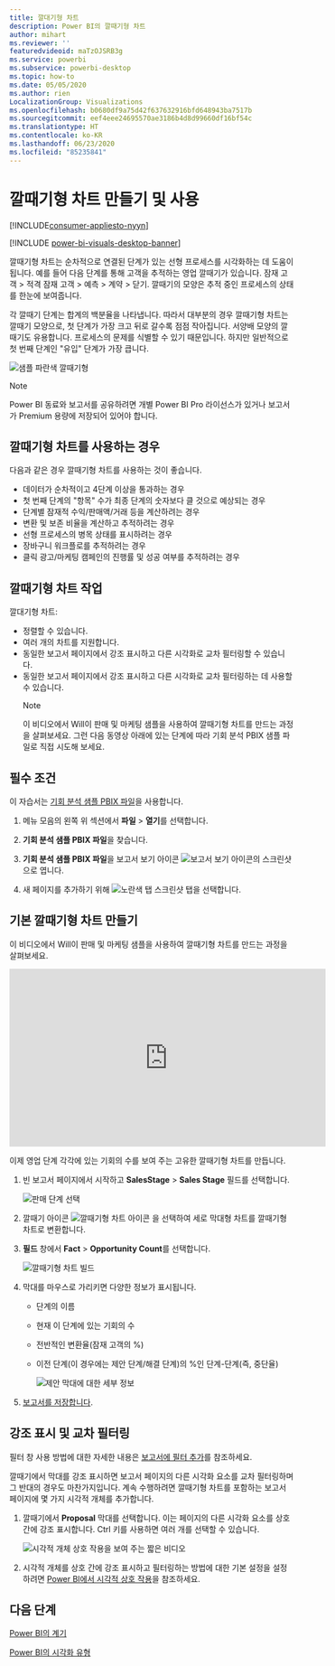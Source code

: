 ```yaml
---
title: 깔대기형 차트
description: Power BI의 깔때기형 차트
author: mihart
ms.reviewer: ''
featuredvideoid: maTzOJSRB3g
ms.service: powerbi
ms.subservice: powerbi-desktop
ms.topic: how-to
ms.date: 05/05/2020
ms.author: rien
LocalizationGroup: Visualizations
ms.openlocfilehash: b0680df9a75d42f637632916bfd648943ba7517b
ms.sourcegitcommit: eef4eee24695570ae3186b4d8d99660df16bf54c
ms.translationtype: HT
ms.contentlocale: ko-KR
ms.lasthandoff: 06/23/2020
ms.locfileid: "85235841"
---
```

# <a name="create-and-use-funnel-charts"></a>깔때기형 차트 만들기 및 사용

[!INCLUDE[consumer-appliesto-nyyn](../includes/consumer-appliesto-nyyn.md)]

[!INCLUDE [power-bi-visuals-desktop-banner](../includes/power-bi-visuals-desktop-banner.md)]

깔때기형 차트는 순차적으로 연결된 단계가 있는 선형 프로세스를 시각화하는 데 도움이 됩니다. 예를 들어 다음 단계를 통해 고객을 추적하는 영업 깔때기가 있습니다. 잠재 고객 \> 적격 잠재 고객 \> 예측 \> 계약 \> 닫기.  깔때기의 모양은 추적 중인 프로세스의 상태를 한눈에 보여줍니다.

각 깔때기 단계는 합계의 백분율을 나타냅니다. 따라서 대부분의 경우 깔때기형 차트는 깔때기 모양으로, 첫 단계가 가장 크고 뒤로 갈수록 점점 작아집니다.  서양배 모양의 깔때기도 유용합니다. 프로세스의 문제를 식별할 수 있기 때문입니다.  하지만 일반적으로 첫 번째 단계인 "유입" 단계가 가장 큽니다.

![샘플 파란색 깔때기형](media/power-bi-visualization-funnel-charts/funnelplain.png)

> [!NOTE]
> Power BI 동료와 보고서를 공유하려면 개별 Power BI Pro 라이선스가 있거나 보고서가 Premium 용량에 저장되어 있어야 합니다.    

## <a name="when-to-use-a-funnel-chart"></a>깔때기형 차트를 사용하는 경우
다음과 같은 경우 깔때기형 차트를 사용하는 것이 좋습니다.

* 데이터가 순차적이고 4단계 이상을 통과하는 경우
* 첫 번째 단계의 "항목" 수가 최종 단계의 숫자보다 클 것으로 예상되는 경우
* 단계별 잠재적 수익/판매액/거래 등을 계산하려는 경우
* 변환 및 보존 비율을 계산하고 추적하려는 경우
* 선형 프로세스의 병목 상태를 표시하려는 경우
* 장바구니 워크플로를 추적하려는 경우
* 클릭 광고/마케팅 캠페인의 진행률 및 성공 여부를 추적하려는 경우

## <a name="working-with-funnel-charts"></a>깔때기형 차트 작업
깔대기형 차트:

* 정렬할 수 있습니다.
* 여러 개의 차트를 지원합니다.
* 동일한 보고서 페이지에서 강조 표시하고 다른 시각화로 교차 필터링할 수 있습니다.
* 동일한 보고서 페이지에서 강조 표시하고 다른 시각화로 교차 필터링하는 데 사용할 수 있습니다.
   > [!NOTE]
   > 이 비디오에서 Will이 판매 및 마케팅 샘플을 사용하여 깔때기형 차트를 만드는 과정을 살펴보세요. 그런 다음 동영상 아래에 있는 단계에 따라 기회 분석 PBIX 샘플 파일로 직접 시도해 보세요.
   > 
   > 
## <a name="prerequisite"></a>필수 조건

이 자습서는 [기회 분석 샘플 PBIX 파일](https://download.microsoft.com/download/9/1/5/915ABCFA-7125-4D85-A7BD-05645BD95BD8/Opportunity%20Analysis%20Sample%20PBIX.pbix
)을 사용합니다.

1. 메뉴 모음의 왼쪽 위 섹션에서 **파일** > **열기**를 선택합니다.
   
2. **기회 분석 샘플 PBIX 파일**을 찾습니다.

1. **기회 분석 샘플 PBIX 파일**을 보고서 보기 아이콘 ![보고서 보기 아이콘의 스크린샷](media/power-bi-visualization-kpi/power-bi-report-view.png)으로 엽니다.

1. 새 페이지를 추가하기 위해 ![노란색 탭 스크린샷](media/power-bi-visualization-kpi/power-bi-yellow-tab.png) 탭을 선택합니다.


## <a name="create-a-basic-funnel-chart"></a>기본 깔때기형 차트 만들기
이 비디오에서 Will이 판매 및 마케팅 샘플을 사용하여 깔때기형 차트를 만드는 과정을 살펴보세요.

<iframe width="560" height="315" src="https://www.youtube.com/embed/qKRZPBnaUXM" frameborder="0" allow="autoplay; encrypted-media" allowfullscreen></iframe>


이제 영업 단계 각각에 있는 기회의 수를 보여 주는 고유한 깔때기형 차트를 만듭니다.

1. 빈 보고서 페이지에서 시작하고 **SalesStage** \> **Sales Stage** 필드를 선택합니다.
   
    ![판매 단계 선택](media/power-bi-visualization-funnel-charts/funnelselectfield-new.png)

1. 깔때기 아이콘 ![깔때기형 차트 아이콘](media/power-bi-visualization-funnel-charts/power-bi-funnel-icon.png) 을 선택하여 세로 막대형 차트를 깔때기형 차트로 변환합니다.

2. **필드** 창에서 **Fact** \> **Opportunity Count**를 선택합니다.
   
    ![깔때기형 차트 빌드](media/power-bi-visualization-funnel-charts/power-bi-funnel-2.png)
4. 막대를 마우스로 가리키면 다양한 정보가 표시됩니다.
   
   * 단계의 이름
   * 현재 이 단계에 있는 기회의 수
   * 전반적인 변환율(잠재 고객의 %) 
   * 이전 단계(이 경우에는 제안 단계/해결 단계)의 %인 단계-단계(즉, 중단율)
     
     ![제안 막대에 대한 세부 정보](media/power-bi-visualization-funnel-charts/funnelhover-new.png)

6. [보고서를 저장합니다](../create-reports/service-report-save.md).

## <a name="highlighting-and-cross-filtering"></a>강조 표시 및 교차 필터링
필터 창 사용 방법에 대한 자세한 내용은 [보고서에 필터 추가](../create-reports/power-bi-report-add-filter.md)를 참조하세요.

깔때기에서 막대를 강조 표시하면 보고서 페이지의 다른 시각화 요소를 교차 필터링하며 그 반대의 경우도 마찬가지입니다. 계속 수행하려면 깔때기형 차트를 포함하는 보고서 페이지에 몇 가지 시각적 개체를 추가합니다.

1. 깔때기에서 **Proposal** 막대를 선택합니다. 이는 페이지의 다른 시각화 요소를 상호 간에 강조 표시합니다. Ctrl 키를 사용하면 여러 개를 선택할 수 있습니다.
   
   ![시각적 개체 상호 작용을 보여 주는 짧은 비디오](media/power-bi-visualization-funnel-charts/funnelchartnoowl.gif)
2. 시각적 개체를 상호 간에 강조 표시하고 필터링하는 방법에 대한 기본 설정을 설정하려면 [Power BI에서 시각적 상호 작용](../create-reports/service-reports-visual-interactions.md)을 참조하세요.

## <a name="next-steps"></a>다음 단계

[Power BI의 계기](power-bi-visualization-radial-gauge-charts.md)

[Power BI의 시각화 유형](power-bi-visualization-types-for-reports-and-q-and-a.md)




